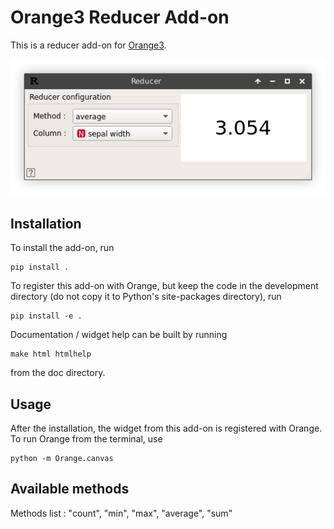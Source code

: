 Orange3 Reducer Add-on
======================

This is a reducer add-on for [Orange3](http://orange.biolab.si).

![screenshot](https://github.com/ripso/orange3-reducer-addon/blob/master/screenshot.png)

Installation
------------

To install the add-on, run

    pip install .

To register this add-on with Orange, but keep the code in the development directory (do not copy it to
Python's site-packages directory), run

    pip install -e .

Documentation / widget help can be built by running

    make html htmlhelp

from the doc directory.

Usage
-----

After the installation, the widget from this add-on is registered with Orange. To run Orange from the terminal,
use

    python -m Orange.canvas

Available methods
-----

Methods list : "count", "min", "max", "average", "sum"
